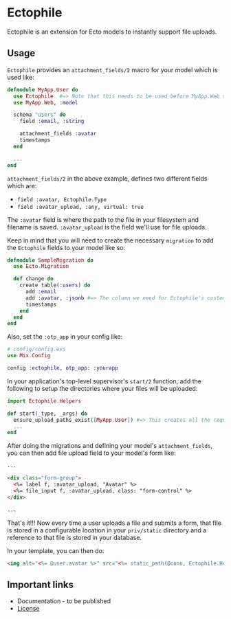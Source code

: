 Ectophile
========

Ectophile is an extension for Ecto models to instantly support file uploads.

## Usage

`Ectophile` provides an `attachment_fields/2` macro for your model which is used like:

```elixir
defmodule MyApp.User do
  use Ectophile  #=> Note that this needs to be used before MyApp.Web so that the callbacks will work
  use MyApp.Web, :model

  schema "users" do
    field :email, :string

    attachment_fields :avatar
    timestamps
  end

  ...
end
```

`attachment_fields/2` in the above example, defines two different fields which are:

  - `field :avatar, Ectophile.Type`
  - `field :avatar_upload, :any, virtual: true`

The `:avatar` field is where the path to the file in your filesystem and filename is saved. `:avatar_upload` is the field we'll use for file uploads.

Keep in mind that you will need to create the necessary `migration` to add the `Ectophile` fields to your model like so:

```elixir
defmodule SampleMigration do
  use Ecto.Migration

  def change do
    create table(:users) do
      add :email
      add :avatar, :jsonb #=> The column we need for Ectophile's custom field
      timestamps
    end
  end
end
```

Also, set the `:otp_app` in your config like:

```elixir
# config/config.exs
use Mix.Config

config :ectophile, otp_app: :yourapp
```

In your application's top-level supervisor's `start/2` function, add the following to setup the directories where your files will be uploaded:

```elixir
import Ectophile.Helpers

def start(_type, _args) do
  ensure_upload_paths_exist([MyApp.User]) #=> This creates all the required directories for your uploaded files
  ...
end
```

After doing the migrations and defining your model's `attachment_fields`, you can then add file upload field to your model's form like:

```html
...

<div class="form-group">
  <%= label f, :avatar_upload, "Avatar" %>
  <%= file_input f, :avatar_upload, class: "form-control" %>
</div>

...
```

That's it!!! Now every time a user uploads a file and submits a form, that file is stored in a configurable location in your `priv/static` directory and a reference to that file is stored in your database.

In your template, you can then do:

```html
<img alt="<%= @user.avatar %>" src="<%= static_path(@conn, Ectophile.Helpers.static_path(avatar)) %>">
```

## Important links

  * Documentation - to be published
  * [License](https://github.com/gjaldon/ectophile/blob/master/LICENSE)
